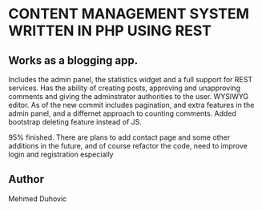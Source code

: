 # CONTENT MANAGEMENT SYSTEM WRITTEN IN PHP USING REST

##	Works as a blogging app.

Includes the admin panel, the statistics widget and a full support for REST services.
Has the ability of creating posts, approving and unapproving comments and giving the adminstrator authorities to the user.
WYSIWYG editor.
As of the new commit includes pagination, and extra features in the admin panel, and a differnet approach to counting comments.
Added bootstrap deleting feature instead of JS.

95% finished.
There are plans to add contact page and some other additions in the future, and of course refactor the code, need to improve login and registration especially


## Author

Mehmed Duhovic

